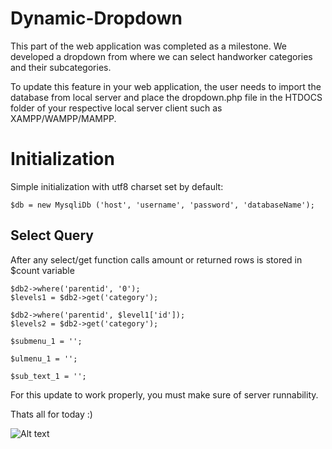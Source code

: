 # Dynamic-Dropdown

This part of the web application was completed as a milestone.
We developed a dropdown from where we can select handworker categories and their subcategories.

To update this feature in your web application, the user needs to import the database from local server and place the dropdown.php file in the HTDOCS folder of your respective local server client such as XAMPP/WAMPP/MAMPP.


# Initialization

Simple initialization with utf8 charset set by default:

```$db = new MysqliDb ('host', 'username', 'password', 'databaseName');```


## Select Query

After any select/get function calls amount or returned rows is stored in $count variable

```
$db2->where('parentid', '0');
$levels1 = $db2->get('category');

$db2->where('parentid', $level1['id']);
$levels2 = $db2->get('category');

$submenu_1 = '';

$ulmenu_1 = '';

$sub_text_1 = '';

```  
  
For this update to work properly, you must make sure of server runnability.

Thats all for today :)
  
![Alt text](https://github.com/peerfahad/Dynamic-Dropdown/blob/master/dropdown/pic.PNG?raw=true "Optional Title")
